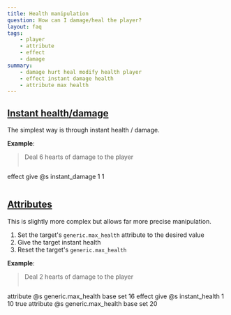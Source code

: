 ```yaml
---
title: Health manipulation
question: How can I damage/heal the player?
layout: faq
tags:
    - player
    - attribute
    - effect
    - damage
summary:
    - damage hurt heal modify health player
    - effect instant damage health
    - attribute max health
---
```


## [Instant health/damage](#instant)
The simplest way is through instant health / damage.

**Example**:
> Deal 6 hearts of damage to the player
>
> ```
effect give @s instant_damage 1 1
> ```

## [Attributes](#attributes)
This is slightly more complex but allows far more precise manipulation.

1. Set the target's `generic.max_health` attribute to the desired value
2. Give the target instant health
3. Reset the target's `generic.max_health`

**Example**:
> Deal 2 hearts of damage to the player
>
> ```
attribute @s generic.max_health base set 16
effect give @s instant_health 1 10 true
attribute @s generic.max_health base set 20
> ```